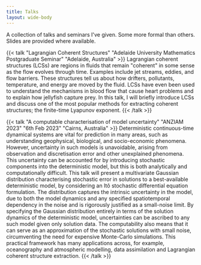 ```yaml
---
title: Talks
layout: wide-body
---
```

A collection of talks and seminars I've given. Some more formal than others. Slides are provided where available.

{{< talk "Lagrangian Coherent Structures" "Adelaide University Mathematics Postgraduate Seminar" "Adelaide, Australia" >}}
Lagrangian coherent structures (LCSs) are regions in fluids that remain "coherent" in some sense as the flow evolves through time. Examples include jet streams, eddies, and flow barriers. These structures tell us about how drifters, pollutants, temperature, and energy are moved by the fluid. LCSs have even been used to understand the mechanisms in blood flow that cause heart problems and to explain how jellyfish capture prey. In this talk, I will briefly introduce LCSs and discuss one of the most popular methods for extracting coherent structures; the finite-time Lyapunov exponent.
{{< /talk >}}

{{< talk "A computable characterisation of model uncertainty" "ANZIAM 2023" "6th Feb 2023" "Cairns, Australia" >}}
Deterministic continuous-time dynamical systems are vital for prediction in many areas, such as understanding geophysical, biological, and socio-economic phenomena. However, uncertainty in such models is unavoidable, arising from observation and discretisation error and other unexplained phenomena. This uncertainty can be accounted for by introducing stochastic components into the deterministic model, but this is both analytically and computationally difficult. This talk will present a multivariate Gaussian distribution characterising stochastic error in solutions to a best-available deterministic model, by considering an Itô stochastic differential equation formulation. The distribution captures the intrinsic uncertainty in the model, due to both the model dynamics and any specified spatiotemporal dependency in the noise and is rigorously justified as a small-noise limit. By specifying the Gaussian distribution entirely in terms of the solution dynamics of the deterministic model, uncertainties can be ascribed to any such model given only solution data. The computability also means that it can serve as an approximation of the stochastic solutions with small noise, circumventing the need for expensive Monte-Carlo simulations. This practical framework has many applications across, for example, oceanography and atmospheric modelling, data assimilation and Lagrangian coherent structure extraction.
{{< /talk >}}
